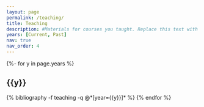 ```yaml
---
layout: page
permalink: /teaching/
title: Teaching
description: #Materials for courses you taught. Replace this text with your description.
years: [Current, Past]
nav: true
nav_order: 4
---
```




<!-- _pages/teaching.md -->

<div id="publicationList" class="publications">

{%- for y in page.years %}
  <h2 class="year">{{y}}</h2>
  {% bibliography -f teaching -q @*[year={{y}}]* %}
{% endfor %}

</div>

